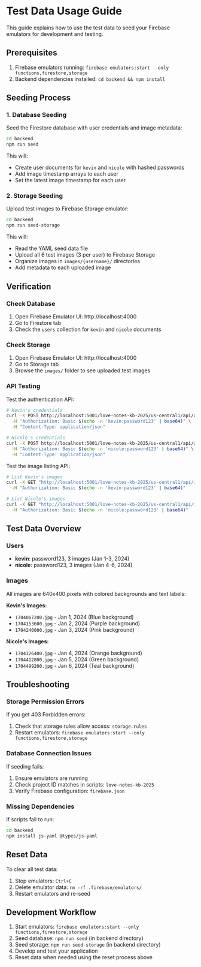 # Test Data Usage Guide

This guide explains how to use the test data to seed your Firebase emulators for development and testing.

## Prerequisites

1. Firebase emulators running: `firebase emulators:start --only functions,firestore,storage`
2. Backend dependencies installed: `cd backend && npm install`

## Seeding Process

### 1. Database Seeding

Seed the Firestore database with user credentials and image metadata:

```bash
cd backend
npm run seed
```

This will:
- Create user documents for `kevin` and `nicole` with hashed passwords
- Add image timestamp arrays to each user
- Set the latest image timestamp for each user

### 2. Storage Seeding

Upload test images to Firebase Storage emulator:

```bash
cd backend
npm run seed-storage
```

This will:
- Read the YAML seed data file
- Upload all 6 test images (3 per user) to Firebase Storage
- Organize images in `images/{username}/` directories
- Add metadata to each uploaded image

## Verification

### Check Database
1. Open Firebase Emulator UI: http://localhost:4000
2. Go to Firestore tab
3. Check the `users` collection for `kevin` and `nicole` documents

### Check Storage
1. Open Firebase Emulator UI: http://localhost:4000
2. Go to Storage tab
3. Browse the `images/` folder to see uploaded test images

### API Testing

Test the authentication API:
```bash
# Kevin's credentials
curl -X POST http://localhost:5001/love-notes-kb-2025/us-central1/api/auth \
  -H "Authorization: Basic $(echo -n 'kevin:password123' | base64)" \
  -H "Content-Type: application/json"

# Nicole's credentials  
curl -X POST http://localhost:5001/love-notes-kb-2025/us-central1/api/auth \
  -H "Authorization: Basic $(echo -n 'nicole:password123' | base64)" \
  -H "Content-Type: application/json"
```

Test the image listing API:
```bash
# List Kevin's images
curl -X GET "http://localhost:5001/love-notes-kb-2025/us-central1/api/images/list" \
  -H "Authorization: Basic $(echo -n 'kevin:password123' | base64)"

# List Nicole's images
curl -X GET "http://localhost:5001/love-notes-kb-2025/us-central1/api/images/list" \
  -H "Authorization: Basic $(echo -n 'nicole:password123' | base64)"
```

## Test Data Overview

### Users
- **kevin**: password123, 3 images (Jan 1-3, 2024)
- **nicole**: password123, 3 images (Jan 4-6, 2024)

### Images
All images are 640x400 pixels with colored backgrounds and text labels:

**Kevin's Images:**
- `1704067200.jpg` - Jan 1, 2024 (Blue background)
- `1704153600.jpg` - Jan 2, 2024 (Purple background)  
- `1704240000.jpg` - Jan 3, 2024 (Pink background)

**Nicole's Images:**
- `1704326400.jpg` - Jan 4, 2024 (Orange background)
- `1704412800.jpg` - Jan 5, 2024 (Green background)
- `1704499200.jpg` - Jan 6, 2024 (Teal background)

## Troubleshooting

### Storage Permission Errors
If you get 403 Forbidden errors:
1. Check that storage rules allow access: `storage.rules`
2. Restart emulators: `firebase emulators:start --only functions,firestore,storage`

### Database Connection Issues
If seeding fails:
1. Ensure emulators are running
2. Check project ID matches in scripts: `love-notes-kb-2025`
3. Verify Firebase configuration: `firebase.json`

### Missing Dependencies
If scripts fail to run:
```bash
cd backend
npm install js-yaml @types/js-yaml
```

## Reset Data

To clear all test data:
1. Stop emulators: `Ctrl+C`
2. Delete emulator data: `rm -rf .firebase/emulators/`
3. Restart emulators and re-seed

## Development Workflow

1. Start emulators: `firebase emulators:start --only functions,firestore,storage`
2. Seed database: `npm run seed` (in backend directory)
3. Seed storage: `npm run seed-storage` (in backend directory)
4. Develop and test your application
5. Reset data when needed using the reset process above 